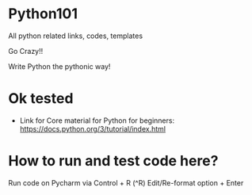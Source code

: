 # Python101
All python related links, codes, templates

Go Crazy!!

Write Python the pythonic way!

# Ok tested
* Link for Core material for Python for beginners: https://docs.python.org/3/tutorial/index.html

# How to run and test code here?
Run code on Pycharm via Control + R (^R)
Edit/Re-format option + Enter

